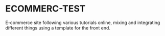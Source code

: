 # ECOMMERC-TEST

E-commerce site following various tutorials online, mixing and integrating different things using a template for the front end.

